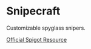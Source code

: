 # Snipecraft
Customizable spyglass snipers.

[Official Spigot Resource](https://www.genome.gov/](https://www.spigotmc.org/resources/snipecraft.112429/)https://www.spigotmc.org/resources/snipecraft.112429/)
